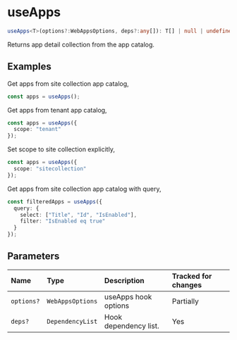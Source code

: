 # useApps

```typescript
useApps<T>(options?:WebAppsOptions, deps?:any[]): T[] | null | undefined;
```

Returns app detail collection from the app catalog.

## Examples

Get apps from site collection app catalog,
```typescript
const apps = useApps();
```
Get apps from tenant app catalog,
```typescript
const apps = useApps({
  scope: "tenant"
});
```
Set scope to site collection explicitly,
```typescript
const apps = useApps({
  scope: "sitecollection"
});
```
Get apps from site collection app catalog with query,
```typescript
const filteredApps = useApps({ 
  query: { 
    select: ["Title", "Id", "IsEnabled"],
    filter: "IsEnabled eq true" 
  }
});
```

## Parameters

| Name | Type | Description | Tracked for changes |
| :------ | :------ | :------ | :--------|
| `options?` | `WebAppsOptions` | useApps hook options | Partially |
| `deps?` | `DependencyList` | Hook dependency list. | Yes |

